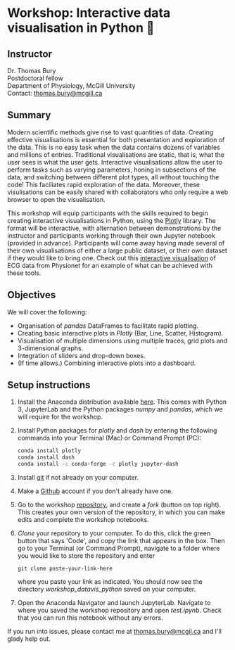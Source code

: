 # Workshop: Interactive data visualisation in Python :snake:

## Instructor
Dr. Thomas Bury <br>
Postdoctoral fellow <br>
Department of Physiology, McGill University <br>
Contact: thomas.bury@mcgill.ca

## Summary				
Modern scientific methods give rise to vast quantities of data. Creating effective visualisations is essential for both presentation and exploration of the data. This is no easy task when the data contains dozens of variables and millions of entries. Traditional visualisations are static, that is, what the user sees is what the user gets. Interactive visualisations allow the user to perform tasks such as varying parameters, honing in subsections of the data, and switching between different plot types, all without touching the code! This faciliates rapid exploration of the data. Moreover, these visulisations can be easily shared with collaborators who only require a web browser to open the visualisation.	

This workshop will equip participants with the skills required to begin creating interactive visualisations in Python, using the [Plotly](https://plotly.com/python/) library. The format will be interactive, with alternation between demonstrations by the instructor and participants working through their own Jupyter notebook (provided in advance). Participants will come away having made several of their own visualisations of either a large public dataset, or their own dataset if they would like to bring one. Check out this [interactive visualisation](https://ecg-dashboard-medium.herokuapp.com/) of ECG data from Physionet for an example of what can be achieved with these tools.

## Objectives		
We will cover the following:
- Organisation of *pandas* DataFrames to facilitate rapid plotting.
- Creating basic interactive plots in *Plotly* (Bar, Line, Scatter, Histogram).
- Visualisation of multiple dimensions using multiple traces, grid plots and 3-dimensional graphs.
- Integration of sliders and drop-down boxes.
- (If time allows.) Combining interactive plots into a dashboard.

## Setup instructions

1. Install the Anaconda distribution available [here](https://www.anaconda.com/products/distribution). This comes with Python 3, JupyterLab and the Python packages *numpy* and *pandas*, which we will require for the workshop.

2. Install Python packages for *plotly* and *dash* by entering the following commands into your Terminal (Mac) or Command Prompt (PC):

   ```bash
   conda install plotly
   conda install dash
   conda install -c conda-forge -c plotly jupyter-dash

3. Install [git](https://git-scm.com/book/en/v2/Getting-Started-Installing-Git) if not already on your computer.

4. Make a [Github](https://github.com/) account if you don't already have one.

5. Go to the workshop [repository](https://github.com/ThomasMBury/workshop_datavis_python), and create a *fork* (button on top right). This creates your own version of the repository, in which you can make edits and complete the workshop notebooks.

6. *Clone* your repository to your computer. To do this, click the green button that says 'Code', and copy the link that appears in the box. Then go to your Terminal (or Command Prompt), navigate to a folder where you would like to store the repository and enter

   ```
   git clone paste-your-link-here
   ```
   where you paste your link as indicated. You should now see the directory *workshop_datavis_python* saved on your computer.

7. Open the Anaconda Navigator and launch JupyterLab. Navigate to where you saved the workshop repository and open *test.ipynb*. Check that you can run this notebook without any errors.

If you run into issues, please contact me at thomas.bury@mcgil.ca and I'll glady help out.

